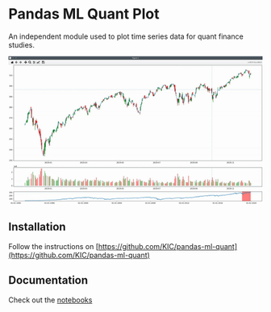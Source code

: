 # Pandas ML Quant Plot

An independent module used to plot time series data for quant finance studies. 
 
![showcase][ghi1]
 
## Installation
Follow the instructions on [https://github.com/KIC/pandas-ml-quant](https://github.com/KIC/pandas-ml-quant)

## Documentation
Check out the [notebooks][ghl1]

[ghl1]: https://github.com/KIC/pandas-ml-quant/tree/0.2.1/pandas-ta-quant-plot/./examples
[ghi1]: https://github.com/KIC/pandas-ml-quant/raw/0.2.1/pandas-ta-quant-plot/../.readme/videos/ta_plot.gif
